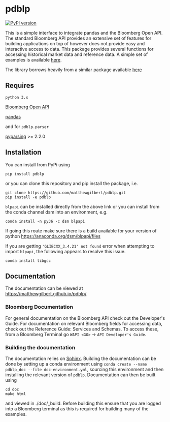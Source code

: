 pdblp
=====
[![PyPI version](https://badge.fury.io/py/pdblp.svg)](https://badge.fury.io/py/pdblp)

This is a simple interface to integrate pandas and the Bloomberg Open API.
The standard Bloomberg API provides an extensive set of features for building
applications on top of however does not provide easy and interactive access to
data. This package provides several functions for accessing historical market
data and reference data. A simple set of examples is available
[here](https://matthewgilbert.github.io/pdblp/tutorial.html).

The library borrows heavily from a similar package available
[here](https://github.com/kyuni22/pybbg)

## Requires

`python 3.x`

[Bloomberg Open API](http://www.bloomberglabs.com/api/)

[pandas](http://pandas.pydata.org/)

and for `pdblp.parser`

[pyparsing](https://pythonhosted.org/pyparsing/) >= 2.2.0

## Installation
You can install from PyPi using

```
pip install pdblp
```

or you can clone this repository and pip install the package, i.e.

```
git clone https://github.com/matthewgilbert/pdblp.git
pip install -e pdblp
```

`blpapi` can be installed directly from the above link or you can install from
the conda channel dsm into an environment, e.g.

```
conda install -n py36 -c dsm blpapi
```

If going this route make sure there is a build available for your version of
python https://anaconda.org/dsm/blpapi/files

If you are getting `'GLIBCXX_3.4.21' not found` error when attempting to import
`blpapi`, the following appears to resolve this issue.

```
conda install libgcc
```

## Documentation

The documentation can be viewed at https://matthewgilbert.github.io/pdblp/

### Bloomberg Documentation

For general documentation on the Bloomberg API check out the Developer's Guide.
For documentation on relevant Bloomberg fields for accessing data, check out
the Reference Guide: Services and Schemas. To access these, from a
Bloomberg Terminal go `WAPI <GO>` -> `API Developer's Guide`.

### Building the documentation

The documentation relies on [Sphinx](http://www.sphinx-doc.org/en/master/).
Building the documentation can be done by setting up a conda environment using
`conda create --name pdblp_doc --file doc-environment.yml`, sourcing this
environment and then installing the relevant version of `pdblp`. Documentation
can then be built using

```
cd doc
make html
```

and viewed in ./doc/_build. Before building this ensure that you are
logged into a Bloomberg terminal as this is required for building many of the
examples.

